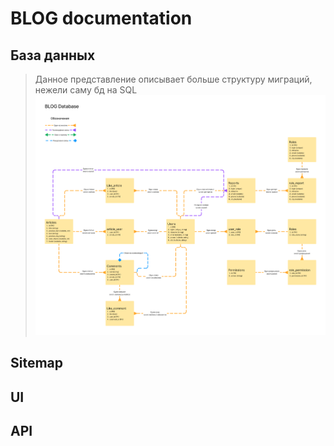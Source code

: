 # BLOG documentation

## База данных
> Данное представление описывает больше структуру миграций, нежели саму бд на SQL
![BLOG db](./media/BLOG_database.png)
## Sitemap
## UI
## API

